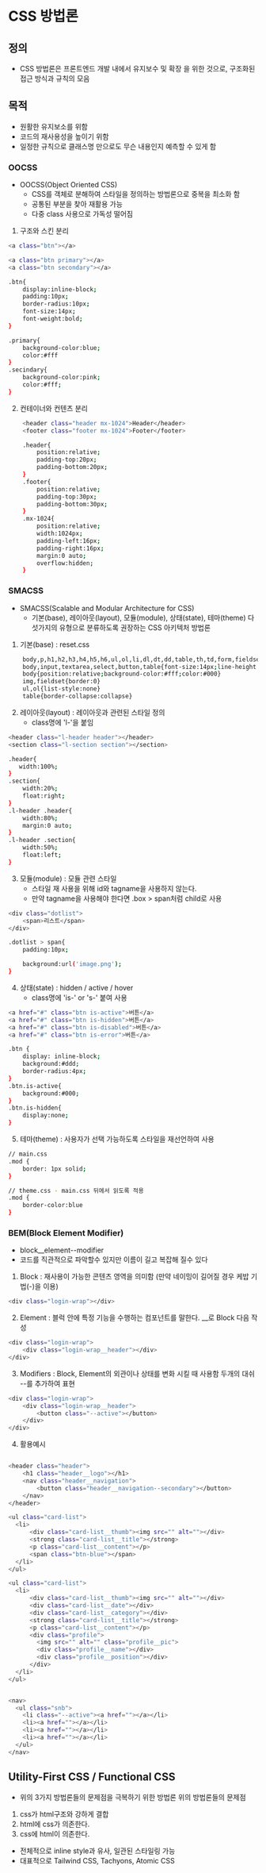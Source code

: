 # CSS 방법론

## 정의

- CSS 방법론은 프론트엔드 개발 내에서 유지보수 및 확장 을 위한 것으로, 구조화된 접근 방식과 규칙의 모음


## 목적

- 원활한 유지보소를 위함
- 코드의 재사용성을 높이기 위함
- 일정한 규칙으로 클래스명 만으로도 무슨 내용인지 예측할 수 있게 함


### OOCSS

- OOCSS(Object Oriented CSS)
  - CSS를 객체로 분해하여 스타일을 정의하는 방법론으로 중복을 최소화 함
  - 공통된 부분을 찾아 재활용 가능
  - 다중 class 사용으로 가독성 떨어짐

1. 구조와 스킨 분리
```bash
<a class="btn"></a>

<a class="btn primary"></a> 
<a class="btn secondary"></a> 

.btn{
    display:inline-block;
    padding:10px;
    border-radius:10px;
    font-size:14px;
    font-weight:bold;
}

.primary{
    background-color:blue;
    color:#fff
}
.secindary{
    background-color:pink;
    color:#fff;
}
```

2. 컨테이너와 컨텐츠 분리
```bash
    <header class="header mx-1024">Header</header>
    <footer class="footer mx-1024">Footer</footer>

    .header{
        position:relative;
        padding-top:20px;
        padding-bottom:20px;
    }
    .footer{
        position:relative;
        padding-top:30px;
        padding-bottom:30px;
    }
    .mx-1024{
        position:relative;
        width:1024px;
        padding-left:16px;
        padding-right:16px;
        margin:0 auto;
        overflow:hidden;
    }
```

### SMACSS

- SMACSS(Scalable and Modular Architecture for CSS)  
   - 기본(base), 레이아웃(layout), 모듈(module), 상태(state), 테마(theme) 다섯가지의 유형으로 분류하도록 권장하는 CSS 아키텍처 방법론

1. 기본(base) : reset.css
```bash
    body,p,h1,h2,h3,h4,h5,h6,ul,ol,li,dl,dt,dd,table,th,td,form,fieldset,legend,input,textarea,button,select{margin:0;padding:0}
    body,input,textarea,select,button,table{font-size:14px;line-height:1.25}
    body{position:relative;background-color:#fff;color:#000}
    img,fieldset{border:0}
    ul,ol{list-style:none}
    table{border-collapse:collapse}
```

2. 레이아웃(layout) : 레이아웃과 관련된 스타일 정의
   - class명에 'l-'을 붙임
```bash
<header class="l-header header"></header>
<section class="l-section section"></section>

.header{
   width:100%;
}
.section{
    width:20%;
    float:right;
}
.l-header .header{
    width:80%;
    margin:0 auto;
}
.l-header .section{
    width:50%;
    float:left;
}
```

3. 모듈(module) : 모듈 관련 스타일
   - 스타일 재 사용을 위해 id와 tagname을 사용하지 않는다.
   - 만약 tagname을 사용해야 한다면 .box > span처럼 child로 사용
```bash
<div class="dotlist">
    <span>리스트</span>
</div>

.dotlist > span{
    padding:10px;

    background:url('image.png');
}
```

4. 상태(state) : hidden / active / hover 
    - class명에 'is-' or 's-' 붙여 사용
```bash
<a href="#" class="btn is-active">버튼</a>
<a href="#" class="btn is-hidden">버튼</a>
<a href="#" class="btn is-disabled">버튼</a>
<a href="#" class="btn is-error">버튼</a>

.btn {
    display: inline-block;
    background:#ddd;
    border-radius:4px;
}
.btn.is-active{
    background:#000;
}
.btn.is-hidden{
    display:none;
}
```

5. 테마(theme) : 사용자가 선택 가능하도록 스타일을 재선언하여 사용

```bash
// main.css
.mod {
	border: 1px solid;
}

// theme.css - main.css 뒤에서 읽도록 적용
.mod {
	border-color:blue
}
```

### BEM(Block Element Modifier)
- block__element--modifier
- 코드를 직관적으로 파악할수 있지만 이름이 길고 복잡해 질수 있다

1. Block : 재사용이 가능한 콘텐츠 영역을 의미함 (만약 네이밍이 길어질 경우 케밥 기법(-)을 이용)
```bash
<div class="login-wrap"></div>
```

2. Element : 블럭 안에 특정 기능을 수행하는 컴포넌트를 말한다. __로 Block 다음 작성
```bash
<div class="login-wrap">
    <div class="login-wrap__header"></div>
</div>
```

3. Modifiers : Block, Element의 외관이나 상태를 변화 시킬 때 사용함 두개의 대쉬 --를 추가하여 표현
```bash
<div class="login-wrap">
    <div class="login-wrap__header">
        <button class="--active"></button>
    </div>
</div>
```

4. 활용예시
```bash

<header class="header">
    <h1 class="header__logo"></h1>
    <nav class="header__navigation">
        <button class="header__navigation--secondary"></button>
    </nav>
</header>

<ul class="card-list">
  <li>
      <div class="card-list__thumb"><img src="" alt=""></div>
      <strong class="card-list__title"></strong>
      <p class="card-list__content"></p>
      <span class="btn-blue"></span>
  </li>
</ul>

<ul class="card-list">
  <li>
      <div class="card-list__thumb"><img src="" alt=""></div>
      <div class="card-list__date"></div>
      <div class="card-list__category"></div>
      <strong class="card-list__title"></strong>
      <p class="card-list__content"></p>
      <div class="profile">
        <img src="" alt="" class="profile__pic">
        <div class="profile__name"></div>
        <div class="profile__position"></div>
      </div>
  </li>
</ul>


<nav>
  <ul class="snb">
    <li class="--active"><a href=""></a></li>
    <li><a href=""></a></li>
    <li><a href=""></a></li>
    <li><a href=""></a></li>
  </ul>
</nav>

```


## Utility-First CSS / Functional CSS

- 위의 3가지 방법론들의 문제점을 극복하기 위한 방법론 위의 방법론들의 문제점
1. css가 html구조와 강하게 결합
2. html에 css가 의존한다.
3. css에 html이 의존한다.
- 전체적으로 inline style과 유사, 일관된 스타일링 가능
- 대표적으로 Tailwind CSS, Tachyons, Atomic CSS


